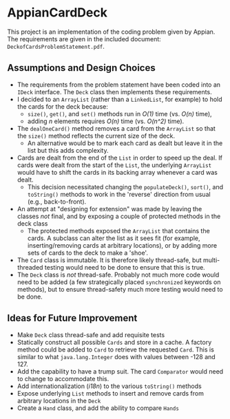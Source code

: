 # AppianCardDeck
This project is an implementation of the coding problem given by Appian.  The requirements are given in the included document: `DeckofCardsProblemStatement.pdf`.


## Assumptions and Design Choices
* The requirements from the problem statement have been coded into an `IDeck` interface.  The `Deck` class then implements these requirements.
* I decided to an `ArrayList` (rather than a `LinkedList`, for example) to hold the cards for the deck because:
  * `size()`, `get()`, and `set()` methods run in _O(1)_ time (vs. _O(n)_ time),
  * adding _n_ elements requires _O(n)_ time (vs. _O(n^2)_ time).
* The `dealOneCard()` method removes a card from the `ArrayList` so that the `size()` method reflects the current size of the deck.
  * An alternative would be to mark each card as dealt but leave it in the list but this adds complexity.
* Cards are dealt from the end of the `List` in order to speed up the deal.  If cards were dealt from the start of the `List`, the underlying `ArrayList` would have to shift the cards in its backing array whenever a card was dealt.
  * This decision necessitated changing the `populateDeck()`, `sort()`, and `toString()` methods to work in the 'reverse' direction from usual (e.g., back-to-front).
* An attempt at "designing for extension" was made by leaving the classes _not_ final, and by exposing a couple of protected methods in the deck class
  * The protected methods exposed the `ArrayList` that contains the cards.  A subclass can alter the list as it sees fit (for example, inserting/removing cards at arbitrary locations), or by adding more sets of cards to the deck to make a 'shoe'.
* The `Card` class is immutable.  It is therefore likely thread-safe, but multi-threaded testing would need to be done to ensure that this is true.
* The `Deck` class is _not_ thread-safe.  Probably not much more code would need to be added (a few strategically placed `synchronized` keywords on methods), but to ensure thread-safety much more testing would need to be done.


## Ideas for Future Improvement

* Make `Deck` class thread-safe and add requisite tests
* Statically construct all possible `Cards` and store in a cache.  A factory method could be added to `Card` to retrieve the requested `Card`.  This is similar to what `java.lang.Integer` does with values between -128 and 127.
* Add the capability to have a trump suit.  The card `Comparator` would need to change to accommodate this.
* Add internationalization (_i18n_) to the various `toString()` methods
* Expose underlying `List` methods to insert and remove cards from arbitrary locations in the `Deck`
* Create a `Hand` class, and add the ability to compare `Hands`
